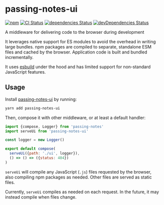 # passing-notes-ui
[![npm](https://img.shields.io/npm/v/passing-notes-ui.svg)](https://www.npmjs.com/package/passing-notes-ui)
[![CI Status](https://github.com/vinsonchuong/passing-notes-ui/workflows/CI/badge.svg)](https://github.com/vinsonchuong/passing-notes-ui/actions?query=workflow%3ACI)
[![dependencies Status](https://david-dm.org/vinsonchuong/passing-notes-ui/status.svg)](https://david-dm.org/vinsonchuong/passing-notes-ui)
[![devDependencies Status](https://david-dm.org/vinsonchuong/passing-notes-ui/dev-status.svg)](https://david-dm.org/vinsonchuong/passing-notes-ui?type=dev)

A middleware for delivering code to the browser during development

It leverages native support for ES modules to avoid the overhead in writing
large bundles. npm packages are compiled to separate, standalone ESM files and
cached by the browser. Application code is built and bundled incrementally.

It uses [esbuild](https://esbuild.github.io/) under the hood and has limited
support for non-standard JavaScript features.

## Usage
Install [passing-notes-ui](https://www.npmjs.com/package/passing-notes-ui)
by running:

```sh
yarn add passing-notes-ui
```

Then, compose it with other middleware, or at least a default handler:

```js
import {compose, Logger} from 'passing-notes'
import serveUi from 'passing-notes-ui'

const logger = new Logger()

export default compose(
  serveUi({path: './ui', logger}),
  () => () => ({status: 404})
)
```

`serveUi` will compile any JavaScript (`.js`) files requested by the browser,
also compiling npm packages as needed. Other files are served as static files.

Currently, `serveUi` compiles as needed on each request. In the future, it may
instead compile when files change.
